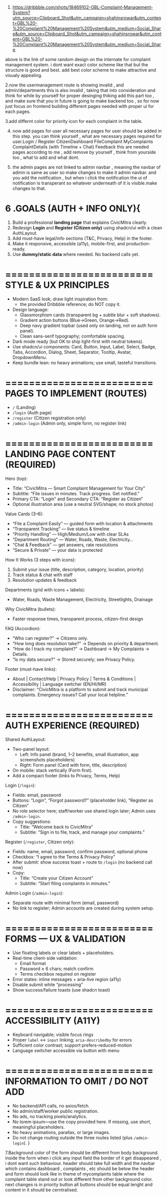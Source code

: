 1. https://dribbble.com/shots/18469102-GBL-Complaint-Management-System?utm_source=Clipboard_Shot&utm_campaign=shahinsrowar&utm_content=GBL%20-%20Complaint%20Management%20System&utm_medium=Social_Share&utm_source=Clipboard_Shot&utm_campaign=shahinsrowar&utm_content=GBL%20-%20Complaint%20Management%20System&utm_medium=Social_Share.

above is the link of some random design on the internate for complaint management system.
i dont want exact color scheme like that but the structure is good and best.
add best color scheme to make attractive and visualy appealing.

2.now the usermanagement route is showing invalid , and admin/departments this is also invalid , taking that into consideration and think for while by yourself for proper desinging thiking add this part too , and make sure that you in future is going to make backend too , so for now just focus on frontend building different pages needed with proper ui for each pages.

3.add differnt color for priority icon for each complaint in the table.

4. now add pages for user all necessary pages for user should be added in this step.
you can think yourself , what are necessary pages required for user.Login / Register
CitizenDashboard FileComplaint MyComplaints ComplaintDetails (with Timeline + Chat) Feedback this are needed pages according to me , add remove by yourself , think from yourside too , what to add and what dont.

5. the admin pages are not linked to admin navbar , meaning the navbar of admin is same as user so make changes to make it admin navbar.
and you add the notification , but when i click the notification the ui of notification is transperant so whatever underneath of it is visible.make changes to that.

6 .GOALS (AUTH + INFO ONLY){
=========================
1) Build a professional **landing page** that explains CivicMitra clearly.
2) Redesign **Login** and **Register (Citizen only)** using shadcn/ui with a clean AuthLayout.
3) Add must-have legal/info sections (T&C, Privacy, Help) in the footer.
4) Make it responsive, accessible (a11y), mobile-first, and production-ready.
5) Use **dummy/static data** where needed. No backend calls yet.

=========================
STYLE & UX PRINCIPLES
=========================
- Modern SaaS look; draw light inspiration from: 
  - the provided Dribbble reference; do NOT copy it.
- Design language:
  - Glassmorphism cards (transparent bg + subtle blur + soft shadows).
  - Gradient action buttons (Blue→Green, Orange→Red).
  - Deep navy gradient topbar (used only on landing, not on auth form panel).
  - Clean sans-serif typography; comfortable spacing.
- Dark mode ready (but OK to ship light-first with neutral tokens).
- Use shadcn/ui components: Card, Button, Input, Label, Select, Badge, Tabs, Accordion, Dialog, Sheet, Separator, Tooltip, Avatar, DropdownMenu.
- Keep bundle lean: no heavy animations; use small, tasteful transitions.

=========================
PAGES TO IMPLEMENT (ROUTES)
=========================
- `/` (Landing)
- `/login` (Auth page)
- `/register` (Citizen registration only)
- `/admin-login` (Admin only, simple form, no register link)

=========================
LANDING PAGE CONTENT (REQUIRED)
=========================
Hero (top):
- Title: “CivicMitra — Smart Complaint Management for Your City”
- Subtitle: “File issues in minutes. Track progress. Get notified.”
- Primary CTA: “Login” and Secondary CTA: “Register as Citizen”
- Optional illustration area (use a neutral SVG/shape; no stock photos)

Value Cards (3–6):
- “File a Complaint Easily” — guided form with location & attachments
- “Transparent Tracking” — live status & timeline
- “Priority Handling” — High/Medium/Low with clear SLAs
- “Department Routing” — Water, Roads, Waste, Electricity…
- “Chat & Feedback” — get answers, rate resolutions
- “Secure & Private” — your data is protected

How It Works (3 steps with icons):
1) Submit your issue (title, description, category, location, priority)
2) Track status & chat with staff
3) Resolution updates & feedback

Departments (grid with icons + labels):
- Water, Roads, Waste Management, Electricity, Streetlights, Drainage

Why CivicMitra (bullets):
- Faster response times, transparent process, citizen-first design

FAQ (Accordion):
- “Who can register?” → Citizens only.
- “How long does resolution take?” → Depends on priority & department.
- “How do I track my complaint?” → Dashboard → My Complaints → Details.
- “Is my data secure?” → Stored securely; see Privacy Policy.

Footer (must-have links):
- About | Contact/Help | Privacy Policy | Terms & Conditions | Accessibility | Language switcher (EN/HI/MR)
- Disclaimer: “CivicMitra is a platform to submit and track municipal complaints. Emergency issues? Call your local helpline.”

=========================
AUTH EXPERIENCE (REQUIRED)
=========================
Shared AuthLayout:
- Two-panel layout:
  - Left: Info panel (brand, 1–2 benefits, small illustration, app screenshots placeholders)
  - Right: Form panel (Card with form, title, description)
- On mobile: stack vertically (Form first).
- Add a compact footer (links to Privacy, Terms, Help)

Login (`/login`):
- Fields: email, password
- Buttons: “Login”, “Forgot password?” (placeholder link), “Register as Citizen”
- No role selector here; staff/worker use shared login later; Admin uses `/admin-login`.
- Copy suggestions:
  - Title: “Welcome back to CivicMitra”
  - Subtitle: “Sign in to file, track, and manage your complaints.”

Register (`/register`, Citizen only):
- Fields: name, email, password, confirm password, optional phone
- Checkbox: “I agree to the Terms & Privacy Policy”
- After submit: show success toast + route to `/login` (no backend call now)
- Copy:
  - Title: “Create your Citizen Account”
  - Subtitle: “Start filing complaints in minutes.”

Admin Login (`/admin-login`):
- Separate route with minimal form (email, password)
- No link to register; Admin accounts are created during system setup.

=========================
FORMS — UX & VALIDATION
=========================
- Use floating labels or clear labels + placeholders.
- Real-time client-side validation:
  - Email format
  - Password ≥ 6 chars; match confirm
  - Terms checkbox required on register
- Error states: inline messages + aria-live region (a11y)
- Disable submit while “processing”
- Show success/failure toasts (use shadcn toast)

=========================
ACCESSIBILITY (A11Y)
=========================
- Keyboard navigable; visible focus rings
- Proper `label` ↔ `input` linking; `aria-describedby` for errors
- Sufficient color contrast; support prefers-reduced-motion
- Language switcher accessible via button with menu

=========================
INFORMATION TO OMIT / DO NOT ADD
=========================
- No backend/API calls, no axios/fetch.
- No admin/staff/worker public registration.
- No ads, no tracking pixels/analytics.
- No lorem ipsum—use the copy provided here. If missing, use short, meaningful placeholders.
- No heavy animations, parallax, or large images.
- Do not change routing outside the three routes listed (plus `/admin-login`).
}


7.Background color of the form should be different from body background.
  inside the form when i click any input field the border of it get disappeared , i dont want such behaviour.
  header should take full width and the navbar which contains dashboard , complaints , etc should be below the header and form should look like in theme of mycomplaints table where the complaint table stand out or look different from other background color.
  next changes is in priority button all buttons should be equal lenght and content in it should be cerntralised.   

